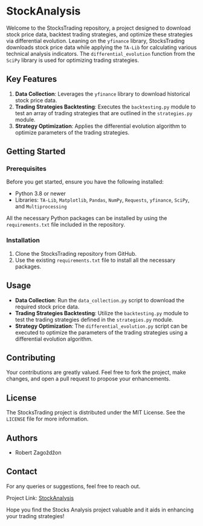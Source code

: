 # StockAnalysis

Welcome to the StocksTrading repository, a project designed to download stock price data, backtest trading strategies, and optimize these strategies via differential evolution. Leaning on the `yfinance` library, StocksTrading downloads stock price data while applying the `TA-Lib` for calculating various technical analysis indicators. The `differential_evolution` function from the `SciPy` library is used for optimizing trading strategies.

## Key Features

1. **Data Collection**: Leverages the `yfinance` library to download historical stock price data.
2. **Trading Strategies Backtesting**: Executes the `backtesting.py` module to test an array of trading strategies that are outlined in the `strategies.py` module.
3. **Strategy Optimization**: Applies the differential evolution algorithm to optimize parameters of the trading strategies.

## Getting Started

### Prerequisites
Before you get started, ensure you have the following installed:

- Python 3.8 or newer
- Libraries: `TA-Lib`, `Matplotlib`, `Pandas`, `NumPy`, `Requests`, `yfinance`, `SciPy`, and `Multiprocessing`

All the necessary Python packages can be installed by using the `requirements.txt` file included in the repository.

### Installation
1. Clone the StocksTrading repository from GitHub.
2. Use the existing `requirements.txt` file to install all the necessary packages.

## Usage

- **Data Collection**: Run the `data_collection.py` script to download the required stock price data.
- **Trading Strategies Backtesting**: Utilize the `backtesting.py` module to test the trading strategies defined in the `strategies.py` module.
- **Strategy Optimization**: The `differential_evolution.py` script can be executed to optimize the parameters of the trading strategies using a differential evolution algorithm.

## Contributing
Your contributions are greatly valued. Feel free to fork the project, make changes, and open a pull request to propose your enhancements.

## License
The StocksTrading project is distributed under the MIT License. See the `LICENSE` file for more information.

## Authors
- Robert Zagoždžon

## Contact
For any queries or suggestions, feel free to reach out.

Project Link: [StockAnalysis](https://github.com/shot4rz/StockAnalysis)

Hope you find the Stocks Analysis project valuable and it aids in enhancing your trading strategies!

